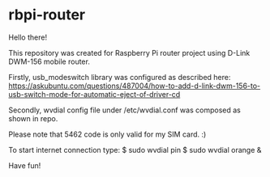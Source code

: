 # rbpi-router

Hello there!

This repository was created for Raspberry Pi router project using D-Link DWM-156 mobile router. 

Firstly, usb_modeswitch library was configured as described here: 
https://askubuntu.com/questions/487004/how-to-add-d-link-dwm-156-to-usb-switch-mode-for-automatic-eject-of-driver-cd

Secondly, wvdial config file under /etc/wvdial.conf was composed as shown in repo.

Please note that 5462 code is only valid for my SIM card. :)

To start internet connection type:
 $ sudo wvdial pin
 $ sudo wvdial orange &
 
 Have fun!
